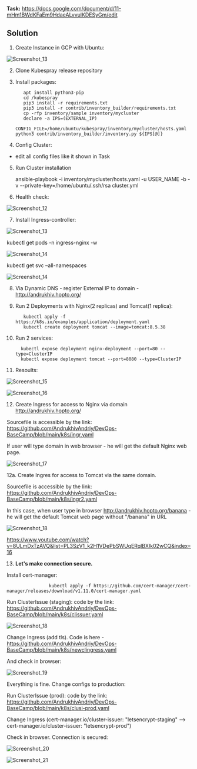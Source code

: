 **Task:** https://docs.google.com/document/d/11-mHm1BWdKFaEm9HdaeALvvulKDESyGm/edit

## Solution

1. Create Instance in GCP with Ubuntu:

![Screenshot_13](https://user-images.githubusercontent.com/79985930/216946719-80dd1c6d-d6b6-480d-a83b-dfe6a211c85e.png)

2. Clone Kubespray release  repository

3. Install packages:

          apt install python3-pip
          cd /kubespray
          pip3 install -r requirements.txt
          pip3 install -r contrib/inventory_builder/requirements.txt
          cp -rfp inventory/sample inventory/mycluster
          declare -a IPS=(EXTERNAL_IP)
          CONFIG_FILE=/home/ubuntu/kubespray/inventory/mycluster/hosts.yaml python3 contrib/inventory_builder/inventory.py ${IPS[@]}
    
    
4. Config Cluster:

- edit all config files like it shown in Task

5. Run Cluster installation 

    ansible-playbook -i inventory/mycluster/hosts.yaml -u USER_NAME -b -v --private-key=/home/ubuntu/.ssh/rsa cluster.yml
    
6. Health check:

![Screenshot_12](https://user-images.githubusercontent.com/79985930/216811227-1ab21824-222f-4ba1-842f-10614fd543df.png)

7. Install Ingress-controller:

![Screenshot_13](https://user-images.githubusercontent.com/79985930/216811688-18ebaeb1-d8c9-4859-8bf6-f033c931582f.png)

kubectl get pods -n ingress-nginx -w

![Screenshot_14](https://user-images.githubusercontent.com/79985930/216811737-188c6ef4-b367-4a04-8b24-99ca8455cfad.png)

kubectl get svc –all-namespaces

![Screenshot_14](https://user-images.githubusercontent.com/79985930/216947174-82edb6f2-b9b4-4dc9-b448-a7ff6a06e224.png)

8. Via Dynamic DNS - register External IP to domain - http://andrukhiv.hopto.org/

9. Run 2 Deployments with Nginx(2 replicas) and Tomcat(1 replica):

          kubectl apply -f https://k8s.io/examples/application/deployment.yaml
          kubectl create deployment tomcat --image=tomcat:8.5.38
          
10. Run 2 services:

          kubectl expose deployment nginx-deployment --port=80 --type=ClusterIP
          kubectl expose deployment tomcat --port=8080 --type=ClusterIP
                    
11. Resoults:

![Screenshot_15](https://user-images.githubusercontent.com/79985930/216983442-fe2d3589-1127-47f5-8b86-cf9b25fbe277.png)

![Screenshot_16](https://user-images.githubusercontent.com/79985930/216983527-8fc0181e-316b-4109-b961-6b7079da916f.png)
                   
12. Create Ingress for access to Nginx via domain http://andrukhiv.hopto.org/

Sourcefile is accessible by the link: https://github.com/AndrukhivAndriy/DevOps-BaseCamp/blob/main/k8s/ingr.yaml

If user will type domain in web browser - he will get the default Nginx web page.

![Screenshot_17](https://user-images.githubusercontent.com/79985930/216985052-f9b5d4d6-e2f7-4d47-a2ad-c8ce20c2b3c0.png)

12a. Create Ingres for access to Tomcat via the same domain.

Sourcefile is accessible by the link: https://github.com/AndrukhivAndriy/DevOps-BaseCamp/blob/main/k8s/ingr2.yaml

In this case, when user type in browser http://andrukhiv.hopto.org/banana  - he will get the default Tomcat web page without "/banana" in URL

![Screenshot_18](https://user-images.githubusercontent.com/79985930/216986100-e7a113ad-276b-419d-a6bb-a74013b22c32.png)

https://www.youtube.com/watch?v=8ULmDxTzAVQ&list=PL3SzV1_k2H1VDePbSWUqERqlBXIk02wCQ&index=16

13. **Let's make connection secure.** 

Install cert-manager: 

                    kubectl apply -f https://github.com/cert-manager/cert-manager/releases/download/v1.11.0/cert-manager.yaml
                    
Run ClusterIssue (staging): code by the link: https://github.com/AndrukhivAndriy/DevOps-BaseCamp/blob/main/k8s/clissuer.yaml

![Screenshot_18](https://user-images.githubusercontent.com/79985930/217063235-b03cd4ac-7ea2-413c-a29a-99b9e1a13225.png)

Change Ingress (add tls). Code is here - https://github.com/AndrukhivAndriy/DevOps-BaseCamp/blob/main/k8s/newclingress.yaml

And check in browser:

![Screenshot_19](https://user-images.githubusercontent.com/79985930/217067925-ceb9e10a-70c5-4e8e-afe8-a566a27569df.png)

Everything is fine. Change configs to production:

Run ClusterIssue (prod): code by the link: https://github.com/AndrukhivAndriy/DevOps-BaseCamp/blob/main/k8s/clusi-prod.yaml

Change Ingress (cert-manager.io/cluster-issuer: "letsencrypt-staging" --> cert-manager.io/cluster-issuer: "letsencrypt-prod")

Check in browser. Connection is secured:

![Screenshot_20](https://user-images.githubusercontent.com/79985930/217073156-703e94d8-ff88-476a-aeed-99f395d64765.png)

![Screenshot_21](https://user-images.githubusercontent.com/79985930/217073158-37a0a759-6a25-4aef-beed-a67d6498a775.png)
